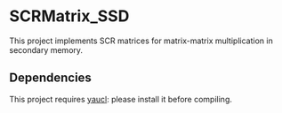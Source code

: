 # SCRMatrix_SSD
This project implements SCR matrices for matrix-matrix multiplication in secondary memory.


## Dependencies

This project requires [yaucl](https://github.com/datagramdb/yaucl): please install it before compiling.
